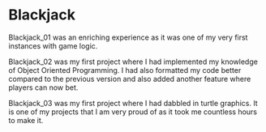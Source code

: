 # Blackjack

Blackjack_01 was an enriching experience as it was one of my very first instances with game logic.

Blackjack_02 was my first project where I had implemented my knowledge of Object Oriented Programming. I had also formatted my code better compared to the previous version and also added another feature where players can now bet.

Blackjack_03 was my first project where I had dabbled in turtle graphics. It is one of my projects that I am very proud of as it took me countless hours to make it.
